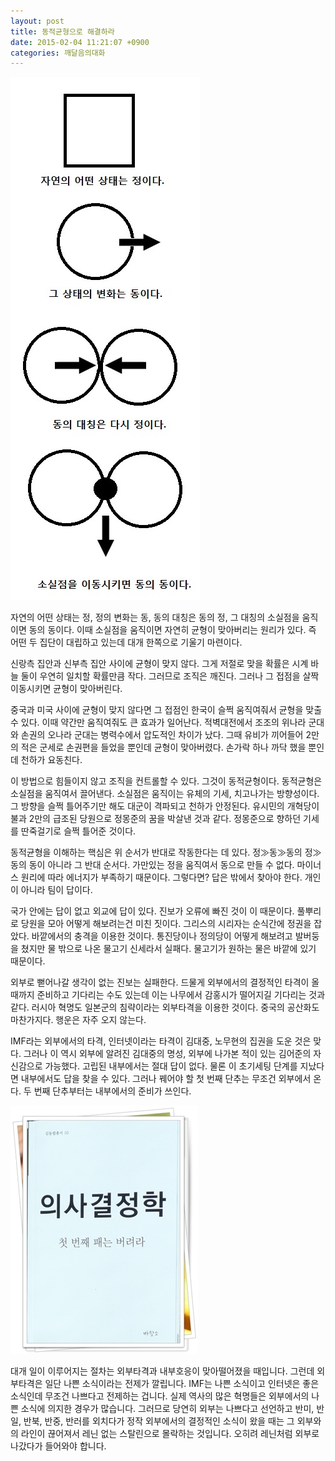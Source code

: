 ```yaml
---
layout: post
title: 동적균형으로 해결하라
date: 2015-02-04 11:21:07 +0900
categories: 깨달음의대화
---
```

  





<img src="files/attach/images/198/290/563/60.jpg" alt="60.jpg" width="303" height="837" />   
  


자연의 어떤 상태는 정, 정의 변화는 동, 동의 대칭은 동의 정, 그 대칭의 소실점을 움직이면 동의 동이다. 이때 소실점을 움직이면 자연히 균형이 맞아버리는 원리가 있다. 즉 어떤 두 집단이 대립하고 있는데 대개 한쪽으로 기울기 마련이다. 

  


신랑측 집안과 신부측 집안 사이에 균형이 맞지 않다. 그게 저절로 맞을 확률은 시계 바늘 둘이 우연히 일치할 확률만큼 작다. 그러므로 조직은 깨진다. 그러나 그 접점을 살짝 이동시키면 균형이 맞아버린다. 

  


중국과 미국 사이에 균형이 맞지 않다면 그 접점인 한국이 슬쩍 움직여줘서 균형을 맞출 수 있다. 이때 약간만 움직여줘도 큰 효과가 일어난다. 적벽대전에서 조조의 위나라 군대와 손권의 오나라 군대는 병력수에서 압도적인 차이가 났다. 그때 유비가 끼어들어 2만의 적은 군세로 손권편을 들었을 뿐인데 균형이 맞아버렸다. 손가락 하나 까닥 했을 뿐인데 천하가 요동친다. 

  


이 방법으로 힘들이지 않고 조직을 컨트롤할 수 있다. 그것이 동적균형이다. 동적균형은 소실점을 움직여서 끌어낸다. 소실점은 움직이는 유체의 기세, 치고나가는 방향성이다. 그 방향을 슬쩍 틀어주기만 해도 대군이 격파되고 천하가 안정된다. 유시민의 개혁당이 불과 2만의 급조된 당원으로 정몽준의 꿈을 박살낸 것과 같다. 정몽준으로 향하던 기세를 딴죽걸기로 슬쩍 틀어준 것이다.

  


동적균형을 이해하는 핵심은 위 순서가 반대로 작동한다는 데 있다. 정≫동≫동의 정≫동의 동이 아니라 그 반대 순서다. 가만있는 정을 움직여서 동으로 만들 수 없다. 마이너스 원리에 따라 에너지가 부족하기 때문이다. 그렇다면? 답은 밖에서 찾아야 한다. 개인이 아니라 팀이 답이다.

  


국가 안에는 답이 없고 외교에 답이 있다. 진보가 오류에 빠진 것이 이 때문이다. 풀뿌리로 당원을 모아 어떻게 해보려는건 미친 짓이다. 그리스의 시리자는 순식간에 정권을 잡았다. 바깥에서의 충격을 이용한 것이다. 통진당이나 정의당이 어떻게 해보려고 발버둥을 쳤지만 물 밖으로 나온 물고기 신세라서 실패다. 물고기가 원하는 물은 바깥에 있기 때문이다.

  


외부로 뻗어나갈 생각이 없는 진보는 실패한다. 드물게 외부에서의 결정적인 타격이 올때까지 준비하고 기다리는 수도 있는데 이는 나무에서 감홍시가 떨어지길 기다리는 것과 같다. 러시아 혁명도 일본군의 침략이라는 외부타격을 이용한 것이다. 중국의 공산화도 마찬가지다. 행운은 자주 오지 않는다.

  


IMF라는 외부에서의 타격, 인터넷이라는 타격이 김대중, 노무현의 집권을 도운 것은 맞다. 그러나 이 역시 외부에 알려진 김대중의 명성, 외부에 나가본 적이 있는 김어준의 자신감으로 가능했다. 고립된 내부에서는 절대 답이 없다. 물론 이 초기세팅 단계를 지났다면 내부에서도 답을 찾을 수 있다. 그러나 꿰어야 할 첫 번째 단추는 무조건 외부에서 온다. 두 번째 단추부터는 내부에서의 준비가 쓰인다. 

  



<img src="files/attach/images/198/290/563/111.JPG" alt="111.JPG" width="300" height="397" />   


  


대개 일이 이루어지는 절차는 외부타격과 내부호응이 맞아떨어졌을 때입니다. 그런데 외부타격은 일단 나쁜 소식이라는 전제가 깔립니다. IMF는 나쁜 소식이고 인터넷은 좋은 소식인데 무조건 나쁘다고 전제하는 겁니다. 실제 역사의 많은 혁명들은 외부에서의 나쁜 소식에 의지한 경우가 많습니다. 그러므로 당연히 외부는 나쁘다고 선언하고 반미, 반일, 반북, 반중, 반러를 외치다가 정작 외부에서의 결정적인 소식이 왔을 때는 그 외부와의 라인이 끊어져서 레닌 없는 스탈린으로 몰락하는 것입니다. 오히려 레닌처럼 외부로 나갔다가 들어와야 합니다.